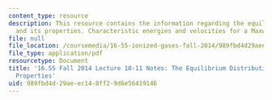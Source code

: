 ```yaml
---
content_type: resource
description: This resource contains the information regarding the equilibrium distribution
  and its properties. Characteristic energies and velocities for a Maxwellian distribution.
file: null
file_location: /coursemedia/16-55-ionized-gases-fall-2014/989fbd4d29aeec148ff29d6e56419146_MIT16_55F14_Lecture10-11.pdf
file_type: application/pdf
resourcetype: Document
title: '16.55 Fall 2014 Lecture 10-11 Notes: The Equilibrium Distribution and its
  Properties'
uid: 989fbd4d-29ae-ec14-8ff2-9d6e56419146
---
```

